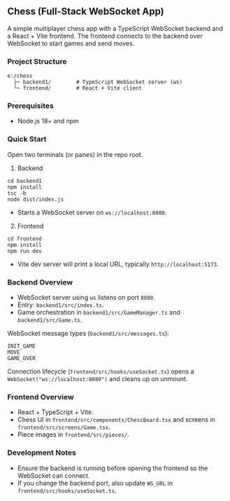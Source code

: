 ## Chess (Full‑Stack WebSocket App)

A simple multiplayer chess app with a TypeScript WebSocket backend and a React + Vite frontend. The frontend connects to the backend over WebSocket to start games and send moves.

### Project Structure

```
e:/chess
  ├─ backend1/        # TypeScript WebSocket server (ws)
  └─ frontend/        # React + Vite client
```

### Prerequisites

- Node.js 18+ and npm

### Quick Start

Open two terminals (or panes) in the repo root.

1) Backend

```
cd backend1
npm install
tsc -b
node dist/index.js
```

- Starts a WebSocket server on `ws://localhost:8080`.

2) Frontend

```
cd frontend
npm install
npm run dev
```

- Vite dev server will print a local URL, typically `http://localhost:5173`.


### Backend Overview

- WebSocket server using `ws` listens on port `8080`.
- Entry: `backend1/src/index.ts`.
- Game orchestration in `backend1/src/GameManager.ts` and `backend1/src/Game.ts`.

WebSocket message types (`backend1/src/messages.ts`):

```
INIT_GAME
MOVE
GAME_OVER
```

Connection lifecycle (`frontend/src/hooks/useSocket.ts`) opens a `WebSocket("ws://localhost:8080")` and cleans up on unmount.

### Frontend Overview

- React + TypeScript + Vite.
- Chess UI in `frontend/src/components/ChessBoard.tsx` and screens in `frontend/src/screens/Game.tsx`.
- Piece images in `frontend/src/pieces/`.

### Development Notes

- Ensure the backend is running before opening the frontend so the WebSocket can connect.
- If you change the backend port, also update `WS_URL` in `frontend/src/hooks/useSocket.ts`.
